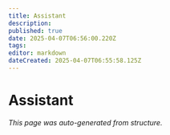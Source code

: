```yaml
---
title: Assistant
description: 
published: true
date: 2025-04-07T06:56:00.220Z
tags: 
editor: markdown
dateCreated: 2025-04-07T06:55:58.125Z
---
```


# Assistant

*This page was auto-generated from structure.*